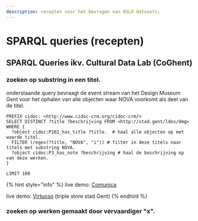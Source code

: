 ```yaml
---
description: recepten voor het bevragen van OSLO datasets;
---
```


# SPARQL queries (recepten)

## SPARQL Queries ikv. Cultural Data Lab (CoGhent)

### zoeken op substring in een titel.&#x20;

onderstaande query bevraagt de event stream van het Design Museum Gent voor het ophalen van alle objecten waar NOVA voorkomt als deel van de titel.&#x20;

```
PREFIX cidoc: <http://www.cidoc-crm.org/cidoc-crm/>
SELECT DISTINCT ?title ?beschrijving FROM <http://stad.gent/ldes/dmg> 
WHERE { 
  ?object cidoc:P102_has_title ?title.  # haal alle objecten op met waarde titel.
  FILTER (regex(?title, "NOVA", "i")) # filter in deze titels naar titels met substring NOVA.
  ?object cidoc:P3_has_note ?beschrijving # haal de beschrijving op van deze werken. 
} 

LIMIT 100
```

{% hint style="info" %}
live demo: [Comunica](http://query.linkeddatafragments.org/#datasources=https%3A%2F%2Flodi.ilabt.imec.be%2Fsparql%2Fgent\&query=PREFIX%20cidoc%3A%20%3Chttp%3A%2F%2Fwww.cidoc-crm.org%2Fcidoc-crm%2F%3E%0ASELECT%20DISTINCT%20%3Ftitle%20%3Fbeschrijving%20FROM%20%3Chttp%3A%2F%2Fstad.gent%2Fldes%2Fdmg%3E%20%0AWHERE%20%7B%20%0A%20%20%3Fobject%20cidoc%3AP102\_has\_title%20%3Ftitle.%20%0A%20%20FILTER%20\(regex\(%3Ftitle%2C%20%22NOVA%22%2C%20%22i%22\)\).%0A%20%20%3Fobject%20cidoc%3AP3\_has\_note%20%3Fbeschrijving%20%0A%7D%20%0A%0ALIMIT%20100\&httpProxy=http%3A%2F%2Fproxy.linkeddatafragments.org%2F)&#x20;

live demo: [Virtuoso](https://stad.gent/sparql?default-graph-uri=\&query=PREFIX+cidoc%3A+%3Chttp%3A%2F%2Fwww.cidoc-crm.org%2Fcidoc-crm%2F%3E%0D%0ASELECT+DISTINCT+%3Ftitle+%3Fbeschrijving+FROM+%3Chttp%3A%2F%2Fstad.gent%2Fldes%2Fdmg%3E+%0D%0AWHERE+%7B+%0D%0A++%3Fobject+cidoc%3AP102\_has\_title+%3Ftitle.+%0D%0A++FILTER+%28regex%28%3Ftitle%2C+%22NOVA%22%2C+%22i%22%29%29.%0D%0A++%3Fobject+cidoc%3AP3\_has\_note+%3Fbeschrijving+%0D%0A%7D+%0D%0A%0D%0ALIMIT+100\&format=text%2Fhtml\&timeout=0\&debug=on) (triple store stad Gent)
{% endhint %}

### zoeken op werken gemaakt door  vervaardiger "x".
